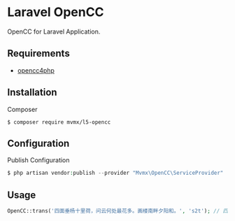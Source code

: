 # Laravel OpenCC

OpenCC for Laravel Application.

## Requirements

- [opencc4php](https://github.com/NauxLiu/opencc4php)

## Installation

Composer

```shell
$ composer require mvmx/l5-opencc
```

## Configuration

Publish Configuration

```php
$ php artisan vendor:publish --provider "Mvmx\OpenCC\ServiceProvider"
```

## Usage

```php
OpenCC::trans('四面垂杨十里荷，问云何处最花多。画楼南畔夕阳和。', 's2t'); // 四面垂楊十里荷，問云何處最花多。畫樓南畔夕陽和。
```
